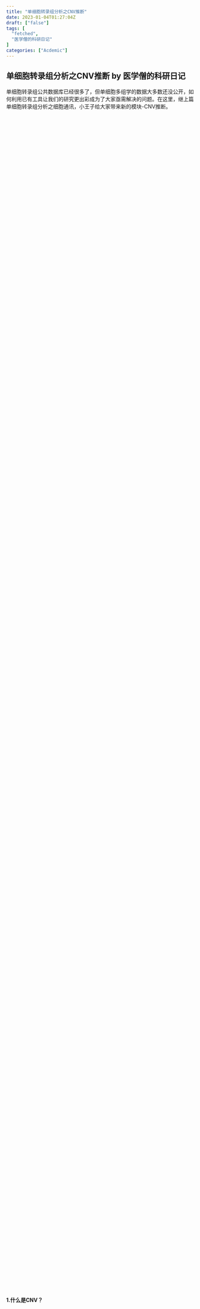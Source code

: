 ```yaml
---
title: "单细胞转录组分析之CNV推断"
date: 2023-01-04T01:27:04Z
draft: ["false"]
tags: [
  "fetched",
  "医学僧的科研日记"
]
categories: ["Acdemic"]
---
```

单细胞转录组分析之CNV推断 by 医学僧的科研日记
------
<div><section><span>单细胞转录组公共数据库已经很多了，但单细胞多组学的数据大多数还没公开，如何利用已有工具让我们的研究更出彩成为了大家亟需解决的问题。在这里，继上篇单细胞转录组分析之细胞通讯，小王子给大家带来新的模块-CNV推断。</span><span></span></section><section><iframe data-vidtype="2" data-mpvid="wxv_2521382666508746753" data-cover="http%3A%2F%2Fmmbiz.qpic.cn%2Fmmbiz_jpg%2FeBfvI7Ryx8dGcCicV0GoZLCE7VcyibIRZh1X1gy3heS5iarNJV7bpAZAXZqcKtG46ZzTVUkrLOlWU24lrkKRa1sgQ%2F0%3Fwx_fmt%3Djpeg" allowfullscreen="" frameborder="0" data-ratio="1.7777777777777777" data-w="1920" data-src="https://mp.weixin.qq.com/mp/readtemplate?t=pages/video_player_tmpl&amp;action=mpvideo&amp;auto=0&amp;vid=wxv_2521382666508746753"></iframe></section><section><section powered-by="xiumi.us"><section><section powered-by="xiumi.us"><section><section powered-by="xiumi.us"><section><section><section powered-by="xiumi.us"><section><section powered-by="xiumi.us"><section><section><svg viewbox="0 0 1 1"></svg></section></section></section></section><section><section powered-by="xiumi.us"><section><section><svg viewbox="0 0 1 1"></svg></section></section></section></section><section><section powered-by="xiumi.us"><section><section><svg viewbox="0 0 1 1"></svg></section></section></section></section><section><section powered-by="xiumi.us"><section><section><svg viewbox="0 0 1 1"></svg></section></section></section></section></section><section powered-by="xiumi.us"><section><section powered-by="xiumi.us"><section><section><svg viewbox="0 0 1 1"></svg></section></section></section></section><section><section powered-by="xiumi.us"><section><section><svg viewbox="0 0 1 1"></svg></section></section></section></section></section></section></section></section></section><section><section powered-by="xiumi.us"><section><p><strong>1.什么是CNV？</strong></p></section></section></section></section><section powered-by="xiumi.us"><section><svg viewbox="0 0 1 1"></svg></section></section></section></section><section powered-by="xiumi.us"><section>拷贝数变异（Copy number variation, CNV）：是由基因组发生重排而导致的,一般指长度1KB以上的基因组大片段的拷贝数增加或者减少, 主要表现为亚显微水平的缺失和重复。</section><section>CNV的发生机制就是非等位基因重组，第一次是在减数第一次分裂前期，一对同源染色体染色体上的非姐妹染色单体交叉互换，第二次是在减数第一次分裂后期，同源色体分离，非同源染色体自由组合。基因组上非等位的两个高度同源的DNA序列在减数分裂或者有丝分裂的过程中发生错误的配对，并发生序列交换，从而导致缺失、重复的出现。</section><p><span><em>PS：对背景知识不理解的小伙伴建议去知乎搜索专栏：焦老师讲遗传系列之12：拷贝数变异CNV</em></span></p></section><section powered-by="xiumi.us"><section><section powered-by="xiumi.us"><section><section powered-by="xiumi.us"><section><section><section powered-by="xiumi.us"><section><section powered-by="xiumi.us"><section><section><svg viewbox="0 0 1 1"></svg></section></section></section></section><section><section powered-by="xiumi.us"><section><section><svg viewbox="0 0 1 1"></svg></section></section></section></section><section><section powered-by="xiumi.us"><section><section><svg viewbox="0 0 1 1"></svg></section></section></section></section><section><section powered-by="xiumi.us"><section><section><svg viewbox="0 0 1 1"></svg></section></section></section></section></section><section powered-by="xiumi.us"><section><section powered-by="xiumi.us"><section><section><svg viewbox="0 0 1 1"></svg></section></section></section></section><section><section powered-by="xiumi.us"><section><section><svg viewbox="0 0 1 1"></svg></section></section></section></section></section></section></section></section></section><section><section powered-by="xiumi.us"><section><p><strong>2.文献中怎么用CNV推断？</strong></p></section></section></section></section><section powered-by="xiumi.us"><section><svg viewbox="0 0 1 1"></svg></section></section></section></section><p powered-by="xiumi.us"><strong>一篇21年的揭示转移性胰腺导管腺癌瘤内异质性的文章：</strong></p><section powered-by="xiumi.us"><section><img data-backh="173" data-backw="578" data-ratio="0.2990741" data-src="https://mmbiz.qpic.cn/mmbiz_png/eBfvI7Ryx8dGcCicV0GoZLCE7VcyibIRZhELhpz8gbyaHuFX8ZCU1BukW714EUXj8Ov6ZeJPKH7ufrg05tl6XHuw/640?wx_fmt=png" data-type="png" data-w="1080" src="https://mmbiz.qpic.cn/mmbiz_png/eBfvI7Ryx8dGcCicV0GoZLCE7VcyibIRZhELhpz8gbyaHuFX8ZCU1BukW714EUXj8Ov6ZeJPKH7ufrg05tl6XHuw/640?wx_fmt=png"></section></section><section powered-by="xiumi.us"><section><img data-backh="253" data-backw="578" data-ratio="0.437963" data-src="https://mmbiz.qpic.cn/mmbiz_png/eBfvI7Ryx8dGcCicV0GoZLCE7VcyibIRZhnjRWYEcX8AcSRoYmqzPIBm2QogcGB3CtibZZZdRWbF7QZbnda1bqkoA/640?wx_fmt=png" data-type="png" data-w="1080" src="https://mmbiz.qpic.cn/mmbiz_png/eBfvI7Ryx8dGcCicV0GoZLCE7VcyibIRZhnjRWYEcX8AcSRoYmqzPIBm2QogcGB3CtibZZZdRWbF7QZbnda1bqkoA/640?wx_fmt=png"></section></section><section><span>在进行细胞注释后，作者用inferCNV在所测的5个样本中依次进行了不同胰腺导管细胞亚群的CNV推断，发现不同样本具有显著的异质性。</span></section><section powered-by="xiumi.us"><section><section powered-by="xiumi.us"><section><section powered-by="xiumi.us"><section><section><section powered-by="xiumi.us"><section><section powered-by="xiumi.us"><section><section><svg viewbox="0 0 1 1"></svg></section></section></section></section><section><section powered-by="xiumi.us"><section><section><svg viewbox="0 0 1 1"></svg></section></section></section></section><section><section powered-by="xiumi.us"><section><section><svg viewbox="0 0 1 1"></svg></section></section></section></section><section><section powered-by="xiumi.us"><section><section><svg viewbox="0 0 1 1"></svg></section></section></section></section></section><section powered-by="xiumi.us"><section><section powered-by="xiumi.us"><section><section><svg viewbox="0 0 1 1"></svg></section></section></section></section><section><section powered-by="xiumi.us"><section><section><svg viewbox="0 0 1 1"></svg></section></section></section></section></section></section></section></section></section><section><section powered-by="xiumi.us"><section><p><strong>3.该如何进行CNV推断？</strong></p></section></section></section></section></section></section><p>由于篇幅有限，这里着重介绍下常用的inferCNV和copyKAT。</p><section powered-by="xiumi.us"><section><section powered-by="xiumi.us"><section><section powered-by="xiumi.us"><section><section powered-by="xiumi.us"><section><section><section powered-by="xiumi.us"><section><section><section powered-by="xiumi.us"><section><svg viewbox="0 0 1 1"></svg></section></section><section powered-by="xiumi.us"><section><svg viewbox="0 0 1 1"></svg></section></section></section></section></section></section></section></section></section></section></section><section><section powered-by="xiumi.us"><section><p><strong>1.inferCNV</strong></p></section></section></section></section></section></section><section>inferCNV前后一共有3篇CNS文章进行开发和改进，在这里，小王子分别给大家简述其演进过程以方便大家理解inferCNV进行CNV推断的原理：</section><p powered-by="xiumi.us"><strong>(1)提出：</strong>Single-cell RNA-seq highlights intratumoral heterogeneity in primary glioblastoma. Science. 2014 Jun. PMID: 24925914a</p><section powered-by="xiumi.us"><section><img data-backh="190" data-backw="578" data-ratio="0.3287037" data-src="https://mmbiz.qpic.cn/mmbiz_png/eBfvI7Ryx8dGcCicV0GoZLCE7VcyibIRZhwguwibF2e9gyiaQEOsFZv8X598ibBqGzL33KnnPEBaOmXNmHlJrltvO6Q/640?wx_fmt=png" data-type="png" data-w="1080" src="https://mmbiz.qpic.cn/mmbiz_png/eBfvI7Ryx8dGcCicV0GoZLCE7VcyibIRZhwguwibF2e9gyiaQEOsFZv8X598ibBqGzL33KnnPEBaOmXNmHlJrltvO6Q/640?wx_fmt=png"></section></section><section>第一版整体来讲的原理就是：使用101个基因的平均表达值表示中间基因的染色体CNV值，流程如下：</section><section powered-by="xiumi.us"><section><img data-backh="525" data-backw="578" data-ratio="0.9083799" data-src="https://mmbiz.qpic.cn/mmbiz_jpg/eBfvI7Ryx8dGcCicV0GoZLCE7VcyibIRZhexicKf607GEPd9rlrekhyiaiahwYG76aFO3rgkPviaSAJ4O7HUkb82YjKA/640?wx_fmt=jpeg" data-type="jpeg" data-w="895" src="https://mmbiz.qpic.cn/mmbiz_jpg/eBfvI7Ryx8dGcCicV0GoZLCE7VcyibIRZhexicKf607GEPd9rlrekhyiaiahwYG76aFO3rgkPviaSAJ4O7HUkb82YjKA/640?wx_fmt=jpeg"></section></section><section powered-by="xiumi.us"><section><strong>图1：</strong>原始数据标准化，去除测序深度不同造成的差异；</section><section><strong>图2：</strong>根据公式把基因表达值转换为CNV值；</section><section><strong>图3：</strong>对每个细胞的CNV值进行中心化处理，使细胞之间相同染色体区域的CNV值具有可比性；</section><section><strong>图4：</strong>用肿瘤细胞的CNV值减去对应区域正常细胞的CNV；</section><section><strong>蓝框左图：</strong>如果infercnv::run函数中的参数denoise=TRUE，则使用算法进一步去除背景噪音凸显CNV区域；</section><section><strong>蓝框右图：</strong>如果infercnv::run函数中的参数HMM=TRUE，则使用隐马尔可夫模型（Hidden Markov Model, HMM）预测CNV区域，并用贝叶斯潜在混合模型（Bayesian Network Latent Mixture Model）对结果进行校正。</section></section><p powered-by="xiumi.us"><strong>(2)改进：</strong>Dissectingthe multicellular ecosystem of metastatic melanoma by single-cell RNA-seq.Science. 2016 Apr 8.PMID: 27124452</p><section powered-by="xiumi.us"><section><img data-backh="337" data-backw="578" data-ratio="0.5833333" data-src="https://mmbiz.qpic.cn/mmbiz_png/eBfvI7Ryx8dGcCicV0GoZLCE7VcyibIRZh0y0OfYsxd2FjtO67DeLH5Fo255ZQ4YSZXPa18uIsz97QshuE2jyKeg/640?wx_fmt=png" data-type="png" data-w="1080" src="https://mmbiz.qpic.cn/mmbiz_png/eBfvI7Ryx8dGcCicV0GoZLCE7VcyibIRZh0y0OfYsxd2FjtO67DeLH5Fo255ZQ4YSZXPa18uIsz97QshuE2jyKeg/640?wx_fmt=png"></section></section><section powered-by="xiumi.us"><section>第二版与第一版相比，有了以下两处改进:A. <span>为避免极端值（-3，-3）；B.</span><span>5种CNV稳定的正常细胞作为基线值进行CNV矫正，用整体CNV和与同一肿瘤top10%细胞的平均CNV的相关性估计细胞的良恶性。</span></section><section powered-by="xiumi.us"><section><span></span></section></section></section><section powered-by="xiumi.us"><section><img data-backh="208" data-backw="578" data-ratio="0.3601852" data-src="https://mmbiz.qpic.cn/mmbiz_png/eBfvI7Ryx8dGcCicV0GoZLCE7VcyibIRZh7d3Q8Lma5TuwfxMZ9wMsvDtUHDwffBQxUHGIHuhhNy2YHPibtg76yqA/640?wx_fmt=png" data-type="png" data-w="1080" src="https://mmbiz.qpic.cn/mmbiz_png/eBfvI7Ryx8dGcCicV0GoZLCE7VcyibIRZh7d3Q8Lma5TuwfxMZ9wMsvDtUHDwffBQxUHGIHuhhNy2YHPibtg76yqA/640?wx_fmt=png"></section></section><section>到第二版，inferCNV已经能够判断良恶性细胞了</section><p powered-by="xiumi.us"><strong>(3)细化+升华：</strong>Single-CellTranscriptomic Analysis of Primary and Metastatic Head and Neck Cancer. Cell.2017 Dec 14.PMID: 29198524</p><section powered-by="xiumi.us"><section><img data-backh="236" data-backw="578" data-ratio="0.4083333" data-src="https://mmbiz.qpic.cn/mmbiz_png/eBfvI7Ryx8dGcCicV0GoZLCE7VcyibIRZhJPUhH45cFe4vekib9tQK9Z2AzIZdUXgwTOWric445redRNkcibUAt3GDA/640?wx_fmt=png" data-type="png" data-w="1080" src="https://mmbiz.qpic.cn/mmbiz_png/eBfvI7Ryx8dGcCicV0GoZLCE7VcyibIRZhJPUhH45cFe4vekib9tQK9Z2AzIZdUXgwTOWric445redRNkcibUAt3GDA/640?wx_fmt=png"></section></section><section powered-by="xiumi.us"><section>与第二版使用同一肿瘤top10%细胞的平均CNV的相关性相比，第三版有了如下改进：</section><section>A.用整体CNV和与同一肿瘤所有细胞的平均CNV的相关性估计细胞的良恶性。<br></section><section>B.给定了以下判断良恶性的相关性参考阈值：</section><section>恶性细胞：整体CNV&gt;0.05&amp;CNV相关性&gt;0.5</section><section>非恶性细胞：整体CNV&lt;0.05&amp;CNV相关性&lt;0.5</section><section>未定义细胞：整体CNV&gt;0.05&amp;CNV相关性&lt;0.5或者整体CNV&gt;0.05&amp;CNV相关性&lt;0.5</section><section><ul><li><li><li><li><li><li><li><li><li><li><li><li><li><li><li><li><li><li><li><li><li><li><li><li><li><li><li><li><li><li><li><li><li><li><li><li><li><li><li><li><li><li><li><li><li><li><li><li><li><li><li><li><li><li><li><li><li><li><li><li><li><li><li><li><li><li><li><li><li><li><li><li><li><li><li><li><li><li><li><li><li><li><li><li><li><li><li><li><li><li><li><li><li><li><li><li><li><li><li><li><li><li><li><li><li><li><li><li><li><li><li><li><li><li><li><li><li><li><li><li><li><li></ul><pre data-lang="sql"><code><span><span>#代码实战：比较简单，只需准备好count矩阵表达文件、</span></span></code><code><span><span>#单个细胞类群的注释文件和基因在染色体上的位置文件即可，</span></span></code><code><span><span>#运行速度看电脑配置和细胞数量，我示例是3317个细胞跑了20分钟。</span></span></code><code><span>rm(list = ls())</span></code><code><span><span>#安装infercnv包</span></span></code><code><span>BiocManager::<span>install</span>(<span>"infercnv"</span>)</span></code><code><span><span>#使用infercnv自带数据-----------------------------------------------------------------------</span></span></code><code><span><span>library</span>(infercnv)</span></code><code><span><span>library</span>(tidyverse)</span></code><code><span>dir.create(<span>"inferCNV"</span>)</span></code><code><span>dir.create(<span>"inferCNV/test"</span>)</span></code><code><span><span>##读取示例数据目录</span></span></code><code><span>exprMatrix = system.file(<span>"extdata"</span>, <span>"oligodendroglioma_expression_downsampled.counts.matrix.gz"</span>, <span>package</span>=<span>"infercnv"</span>)</span></code><code><span>cellAnnota = system.file(<span>"extdata"</span>, <span>"oligodendroglioma_annotations_downsampled.txt"</span>, <span>package</span>=<span>"infercnv"</span>)</span></code><code><span>geneLocate = system.file(<span>"extdata"</span>, <span>"gencode_downsampled.EXAMPLE_ONLY_DONT_REUSE.txt"</span>, <span>package</span>=<span>"infercnv"</span>)</span></code><code><span><span>#创建inferCNV对象，直接给相应的文件路径即可</span></span></code><code><span>infercnv_obj = CreateInfercnvObject(delim = <span>'\t'</span>,</span></code><code><span>                                    raw_counts_matrix = exprMatrix,</span></code><code><span>                                    annotations_file = cellAnnota,</span></code><code><span>                                    gene_order_file = geneLocate,</span></code><code><span>                                    ref_group_names = c(<span>"Microglia/Macrophage"</span>,<span>"Oligodendrocytes (non-malignant)"</span>))</span></code><code><span><br></span></code><code><span><span>##分析细胞CNV</span></span></code><code><span><span>#cutoff阈值，官网建议Smart-seq2数据选“1”, 10x Genomics数据选“0.1”</span></span></code><code><span>infercnv_obj = infercnv::run(infercnv_obj,</span></code><code><span>                             cutoff=<span>1</span>, </span></code><code><span>                             out_dir=<span>'inferCNV/test'</span>, </span></code><code><span>                             cluster_by_groups=<span>TRUE</span>,</span></code><code><span>                             <span>#analysis_mode="subclusters", #默认是"samples"</span></span></code><code><span>                             denoise=<span>TRUE</span>,</span></code><code><span>                             HMM=<span>TRUE</span>)</span></code><code><span><span>library</span>(RColorBrewer)</span></code><code><span><span>library</span>(ggsci)</span></code><code><span>infercnv::plot_cnv(infercnv_obj,</span></code><code><span>                   plot_chr_scale = T,</span></code><code><span>                   output_filename = <span>"inferCNV/test/better_plot"</span>,output_format = <span>"pdf"</span>,</span></code><code><span>                   custom_color_pal =  color.palette(c(pal_nejm()(<span>8</span>)[<span>1</span>],<span>"white"</span>,pal_nejm()(<span>8</span>)[<span>2</span>]), c(<span>2</span>,<span>2</span>)))</span></code><code><span><span>#使用TISCH中的Seurat(LIHC的GSE125449)数据-----------------------------------------------------------------------</span></span></code><code><span>rm(<span>list</span> = ls())</span></code><code><span><span>library</span>(infercnv)</span></code><code><span><span>library</span>(tidyverse)</span></code><code><span><span>library</span>(Seurat)</span></code><code><span><span>library</span>(tidyverse)</span></code><code><span>dir.create(<span>"inferCNV/valudation"</span>)</span></code><code><span><span>#获得Count矩阵</span></span></code><code><span><span>data</span> &lt;- Read10X_h5(<span>'LIHC_GSE125449_aPDL1aCTLA4_expression.h5'</span>)</span></code><code><span><span>data</span> &lt;- CreateSeuratObject(<span>data</span>, <span>project</span> = <span>""</span>, min.cells = <span>3</span>, min.features = <span>200</span>)</span></code><code><span><span>data</span> <span>#3835个细胞，17356个基因</span></span></code><code><span>meta &lt;- read.delim(<span>"LIHC_GSE125449_aPDL1aCTLA4_CellMetainfo_table.tsv"</span>, header=F)</span></code><code><span>colnames(meta) &lt;- meta[<span>1</span>,]</span></code><code><span>meta &lt;- meta[<span>-1</span>,]</span></code><code><span>rownames(<span>data</span>)</span></code><code><span>colnames(meta)</span></code><code><span>colnames(meta) &lt;- c(<span>"Cell"</span>,<span>"UMAP_1"</span>,<span>"UMAP_2"</span>,<span>"Celltype_malignancy"</span>,  </span></code><code><span>                    <span>"Celltype_major_lineage"</span>,<span>"Celltype_minor_lineage"</span>,</span></code><code><span>                    <span>"Cluster"</span>,<span>"Celltype"</span>,<span>"Treatment"</span>,<span>"Patient"</span>,<span>"Sample"</span>,</span></code><code><span>                    <span>"Source"</span>,<span>"Age"</span>,<span>"Gender"</span>,<span>"Stage"</span>)</span></code><code><span><span>data</span>@assays$RNA@meta.features &lt;- as.data.frame(rownames(<span>data</span>))</span></code><code><span>identical(meta$Cell,colnames(<span>data</span>))</span></code><code><span>meta &lt;- meta[meta$Cell%<span>in</span>%colnames(<span>data</span>),]</span></code><code><span>a &lt;- <span>data</span>@meta.data</span></code><code><span>a &lt;- cbind(a,meta)</span></code><code><span><span>data</span>@meta.data &lt;- a</span></code><code><span><span>table</span>(<span>data</span>@meta.data$Celltype_malignancy)</span></code><code><span><span>#数据质控+去除批次效应 ---------------------------------------------------------</span></span></code><code><span><span>data</span>[[<span>"percent.mt"</span>]] &lt;- PercentageFeatureSet(<span>data</span>, pattern = <span>"^MT-"</span>) <span># 注意基因名称变化</span></span></code><code><span>VlnPlot(<span>data</span>, group.by = <span>"Patient"</span>, features = c(<span>"nFeature_RNA"</span>, <span>"nCount_RNA"</span>, <span>"percent.mt"</span>), pt.size = <span>0</span>, ncol = <span>3</span>) + </span></code><code><span>  NoLegend()</span></code><code><span><span>##筛选合格细胞</span></span></code><code><span>cat(<span>"Before filter:"</span>,nrow(<span>data</span>@meta.data),<span>"cells\n"</span>)</span></code><code><span><span>data</span> &lt;- subset(<span>data</span>, subset = </span></code><code><span>                 nFeature_RNA &gt; <span>200</span> &amp; </span></code><code><span>                 nFeature_RNA &lt; <span>3000</span> &amp; </span></code><code><span>                 nCount_RNA &gt; <span>500</span> &amp; </span></code><code><span>                 nCount_RNA &lt; <span>4000</span> &amp;</span></code><code><span>                 percent.mt &lt; <span>5</span>)</span></code><code><span>cat(<span>"After filter :"</span>,nrow(<span>data</span>@meta.data),<span>"cells\n"</span>)</span></code><code><span><span>data</span> <span>#保留17356个基因，3317个细胞。</span></span></code><code><span><span>save</span>(<span>data</span>,<span>file</span> = <span>"GSE125449_count.rda"</span>)</span></code><code><span><br></span></code><code><span>dd &lt;- <span>data</span>[[<span>"RNA"</span>]]@counts</span></code><code><span>dd2 &lt;- <span>data</span>@meta.data  </span></code><code><span>dd &lt;- as.data.frame(dd)</span></code><code><span>dd2 &lt;- dd2[,c(<span>4</span>,<span>7</span>)]</span></code><code><span><span>table</span>(dd2$Celltype_malignancy)</span></code><code><span>dd2$Celltype_malignancy &lt;- factor(dd2$Celltype_malignancy,<span>levels</span> = c(<span>"Immune cells"</span>,<span>"Stromal cells"</span>,<span>"Malignant cells"</span>))</span></code><code><span><br></span></code><code><span><span>load</span>(<span>'GRCh38_v39.gtf.rda'</span>) <span>#参考基因组，可自行下载</span></span></code><code><span>dd3 &lt;- gtf_data[,c(<span>12</span>,<span>1</span>:<span>3</span>)]</span></code><code><span>dd3 &lt;- <span>distinct</span>(dd3,gene_name,.keep_all = T)</span></code><code><span><br></span></code><code><span>gene &lt;- <span>intersect</span>(rownames(dd),dd3$gene_name)</span></code><code><span>dd &lt;- dd[rownames(dd)%<span>in</span>%gene,]</span></code><code><span>dd3 &lt;- dd3[dd3$gene_name%<span>in</span>%gene,]</span></code><code><span><br></span></code><code><span>write.table(as.matrix.data.frame(dd), <span>file</span> =<span>"inferCNV/valudation/counts.matrix"</span>,quote = F,sep = <span>"\t"</span>,row.names = T,col.names = T)</span></code><code><span>write.table(as.data.frame(dd3),<span>file</span> = <span>"inferCNV/valudation/gencode.txt"</span>, quote = F,sep = <span>"\t"</span>,row.names = F,col.names = F)</span></code><code><span>write.table(as.data.frame(dd2),<span>file</span> = <span>"inferCNV/valudation/annotation.txt"</span>, quote = F,sep = <span>"\t"</span>,row.names = F,col.names = F)</span></code><code><span><span>#运行infercnv-----------------------------------------------------------------------</span></span></code><code><span>rm(<span>list</span> = ls())</span></code><code><span><span>library</span>(tidyverse)</span></code><code><span><span>library</span>(infercnv)</span></code><code><span>memory.limit(<span>10000000</span>)</span></code><code><span><span>#使用inferCNV之前，最好过滤掉低质量的细胞</span></span></code><code><span>infercnv_obj = CreateInfercnvObject(raw_counts_matrix=<span>"inferCNV/valudation/counts.matrix"</span>,</span></code><code><span>                                    annotations_file=<span>"inferCNV/valudation/annotation.txt"</span>,</span></code><code><span>                                    delim=<span>"\t"</span>,</span></code><code><span>                                    gene_order_file=<span>"inferCNV/valudation/gencode.txt"</span>,</span></code><code><span>                                    ref_group_names=c(<span>"Immune cells"</span>) </span></code><code><span>)</span></code><code><span><span>#ref_group_names参数根据细胞注释文件填写，在本数据，我们假设用“Immune cells”作为参照，看“Stromal cells”和“Malignant cells”的恶性；</span></span></code><code><span><span>#ref_group_names=NULL，则会选用所有细胞的平均表达作为参照，这种模式下，最好能确保细胞内在有足够的差异</span></span></code><code><span>infercnv_obj = infercnv::run(infercnv_obj,</span></code><code><span>                             cutoff=<span>1</span>, </span></code><code><span>                             out_dir=<span>"try2"</span>,</span></code><code><span>                             cluster_by_groups=<span>TRUE</span>, </span></code><code><span>                             <span>#analysis_mode="subclusters", #默认是"samples"</span></span></code><code><span>                             denoise=<span>TRUE</span>,</span></code><code><span>                             HMM=<span>TRUE</span>,</span></code><code><span>                             num_threads=<span>4</span></span></code><code><span>)</span></code><code><span><span>#去噪，HMM预测CNV这两项我一般都选上</span></span></code></pre></section></section><section powered-by="xiumi.us"><section><section powered-by="xiumi.us"><section><section powered-by="xiumi.us"><section><section powered-by="xiumi.us"><section><section><section powered-by="xiumi.us"><section><section><section powered-by="xiumi.us"><section><svg viewbox="0 0 1 1"></svg></section></section><section powered-by="xiumi.us"><section><svg viewbox="0 0 1 1"></svg></section></section></section></section></section></section></section></section></section></section></section><section><section powered-by="xiumi.us"><section><p><strong>2.copyKAT</strong></p></section></section></section></section></section></section><section>与inferCNV相比，copyKAT是专门为单细胞CNV开发的，不需要给定正常参考细胞，总体效果好于inferCNV。</section><section powered-by="xiumi.us"><section><img data-ratio="0.6340136" data-src="https://mmbiz.qpic.cn/mmbiz_png/eBfvI7Ryx8dGcCicV0GoZLCE7VcyibIRZhr9nutlbVsHVo96uqfkkecoYot2zGLpwrvLTMoLibymCU9fwTF4DEPAA/640?wx_fmt=png" data-type="png" data-w="735" src="https://mmbiz.qpic.cn/mmbiz_png/eBfvI7Ryx8dGcCicV0GoZLCE7VcyibIRZhr9nutlbVsHVo96uqfkkecoYot2zGLpwrvLTMoLibymCU9fwTF4DEPAA/640?wx_fmt=png"></section></section><section powered-by="xiumi.us"><section>copyKAT主要原理：贝叶斯方法+层次聚类</section><section>a:首先输入ScRNA-seq的UMI表达矩阵，通过基因组坐标对它们进行排序，之后用Freeman-Tukey变换和多项式动态线性建模矫正矩阵中的异常值；</section><section>b:之后，将所有单细胞集中到几个小的亚群分类中，并使用高斯混合模型估算每个分类的方差，具有最小估计方差的聚类被定义为“标准的二倍体细胞”。</section><section>c:为了检测染色体断点，他们整合泊松-伽玛模型和马尔可夫链蒙特卡罗迭代生成每个基因窗口的后验均值，然后应用Kolmogorov-Smirnov检验对均值无显著差异的相邻窗口进行合并，然后计算每个窗口的最终拷贝数值，以此作为跨越每个细胞中相邻染色体断点的的所有基因的后验平均值。</section><section><ul><li><li><li><li><li><li><li><li><li><li></ul><pre data-lang="sql"><code><span><span>#copyKAT-----------------------------------------------------------------------</span></span></code><code><span>rm(list = ls())</span></code><code><span><br></span></code><code><span><span>#install_github("navinlabcode/copykat")</span></span></code><code><span>library(copykat)</span></code><code><span><span>load</span>(<span>"GSE125449_count.rda"</span>)</span></code><code><span>counts &lt;- as.matrix(<span>data</span>@assays$RNA@counts)</span></code><code><span>cnv &lt;- copykat(rawmat = counts,ngene.chr = <span>5</span>,</span></code><code><span>               sam.name = <span>"GSE125449_copykat"</span>,n.cores = <span>1</span>)</span></code><code><span><span>save</span>(cnv,<span>file</span>=<span>"GSE125449_cnv_copyKAT.rda"</span></span></code></pre></section><section><strong>示例结果展示：</strong>可以直接识别出输入的细胞是非整倍体（恶性）、整倍体（良性）或者未识别</section><p><img data-backh="378" data-backw="578" data-ratio="0.6539440203562341" data-s="300,640" data-src="https://mmbiz.qpic.cn/mmbiz_png/eBfvI7Ryx8dGcCicV0GoZLCE7VcyibIRZh73KnVHvcoffS5tWOzWl8QpGbpeUkgOXs4p3Il7erwN9INffE93v5Yg/640?wx_fmt=png" data-type="png" data-w="786" src="https://mmbiz.qpic.cn/mmbiz_png/eBfvI7Ryx8dGcCicV0GoZLCE7VcyibIRZh73KnVHvcoffS5tWOzWl8QpGbpeUkgOXs4p3Il7erwN9INffE93v5Yg/640?wx_fmt=png"></p></section><section><span><em>需要指出的是：单细胞转录组推断CNV用的是Count数据。不过很多数据库中的数据都已经经过log化，有文献提示利用log后的数据进行inferCNV和copyKAT分析对结果并没影响，不过还是建议用Count数据，因为它会自动进行log标准化。</em></span></section><section powered-by="xiumi.us"><section><section powered-by="xiumi.us"><section><section powered-by="xiumi.us"><section><section><section powered-by="xiumi.us"><section><section powered-by="xiumi.us"><section><section><svg viewbox="0 0 1 1"></svg></section></section></section></section><section><section powered-by="xiumi.us"><section><section><svg viewbox="0 0 1 1"></svg></section></section></section></section><section><section powered-by="xiumi.us"><section><section><svg viewbox="0 0 1 1"></svg></section></section></section></section><section><section powered-by="xiumi.us"><section><section><svg viewbox="0 0 1 1"></svg></section></section></section></section></section><section powered-by="xiumi.us"><section><section powered-by="xiumi.us"><section><section><svg viewbox="0 0 1 1"></svg></section></section></section></section><section><section powered-by="xiumi.us"><section><section><svg viewbox="0 0 1 1"></svg></section></section></section></section></section></section></section></section></section></section><section powered-by="xiumi.us"><section><svg viewbox="0 0 1 1"></svg></section></section></section><section><section powered-by="xiumi.us"><section><p><strong>小结</strong></p></section></section></section></section><section>总的来说，单细胞转录组的CNV推断就是利用转录组的count表达矩阵，根据前后一些基因的表达推断该基因的CNV情况，基本原理就是CNV是以片段为单位的扩增和缺失，一旦该基因发生改变，周围的相邻基因很可能“同步”发生改变，论文中经常使用CNV推断判断细胞的良恶性，感兴趣的同学可以现学现用，立刻就能增加到你的研究中来！</section><section><section><strong>本文主要参考：<br></strong></section><section><span>1.知乎-焦老师讲遗传系列之12：拷贝数变异CNV</span></section><section><span>2.腾讯云-</span><span>单细胞转录组高级分析四：scRNA数据推断CNV</span><span></span></section><section><span>3.简书-单细胞转录组鉴定肿瘤细胞：CopyKAT和InferCNV</span></section><section><span></span></section><section><span>4.<span>简书-</span></span><span>单细胞CNV分析-copyKAT</span></section></section><section><section><span></span></section></section><section><section><br></section><section><strong></strong></section><section><strong>PS:我们在B站的同名账号“医学僧的科研日记”同步有公众号的讲解视频~目前已有10w余粉丝，感兴趣的小伙伴可以多多支持幺。</strong></section></section><p><img data-backh="578" data-backw="578" data-ratio="1" data-s="300,640" data-src="https://mmbiz.qpic.cn/mmbiz_jpg/eBfvI7Ryx8dGcCicV0GoZLCE7VcyibIRZhOBsX1T7ic9Lp1Nvhce3Tx8Q8qI9x1t8OjcBvX92ZSkOITKHLyEQT93Q/640?wx_fmt=jpeg" data-type="jpeg" data-w="960" src="https://mmbiz.qpic.cn/mmbiz_jpg/eBfvI7Ryx8dGcCicV0GoZLCE7VcyibIRZhOBsX1T7ic9Lp1Nvhce3Tx8Q8qI9x1t8OjcBvX92ZSkOITKHLyEQT93Q/640?wx_fmt=jpeg"></p><section><span>医学僧的心</span><span>愿是为医学僧的支持者和科研</span><span>爱好者营造一个勤学好问、互帮互助、共同进步的优良环境。</span><span>但是人多了难免鱼龙混杂，良莠不齐，群里不乏有真心实意、脚踏实地的科研人，我们很尊重并欢迎他们，因此不希望被少数来发广告的、划水的、看热闹的、占个坑的所打扰，最终我们的心意付之东流，大家的热情消磨殆尽。</span><span>为了解决这个问题，我们决定提高入群的门槛——</span><strong>收费进群，</strong><span>这样，愿意进群的同志相信也是个圈内活跃用户，圈内人相互交流，岂不快哉！</span></section><section powered-by="xiumi.us"><section>因此，为了提升大家的效率，调动大家的积极性，吸收真正的科研爱好者，形成一个良好的学习交流氛围，我们决定增加群的数量，并细化群的功能，暂时增加以下几个主题群：</section><ul><li><p>文献下载-医学僧</p></li><li><p>机器学习（分类）-医学僧</p></li><li><p>ggplot可视化-医学僧</p></li><li><p>热图可视化-医学僧</p></li><li><p>TCGA挖掘-医学僧</p></li><li><p>GEO挖掘-医学僧</p></li><li><p>肿瘤预后模型-医学僧</p></li><li><p>肿瘤分子亚型-医学僧</p></li></ul><p>欢迎小伙伴们进群👏👏👏，每个群收费<strong>15元</strong>。请联系小编微信yixuesengkyrj或扫描下面二维码：</p></section><p><img data-backh="486" data-backw="578" data-ratio="0.8407407407407408" data-s="300,640" data-src="https://mmbiz.qpic.cn/mmbiz_jpg/eBfvI7Ryx8eToe4Nt4XyydFdvqEM0WohEpzTSD45q9Xib8zpEq7kGgVBYh9AMdPvXJNOZAVz3MgrRJAKKfzxIWQ/640?wx_fmt=jpegwxfrom=5wx_lazy=1wx_co=1" data-type="jpegwxfrom=5wx_lazy=1wx_co=1" data-w="1080" src="https://mmbiz.qpic.cn/mmbiz_jpg/eBfvI7Ryx8eToe4Nt4XyydFdvqEM0WohEpzTSD45q9Xib8zpEq7kGgVBYh9AMdPvXJNOZAVz3MgrRJAKKfzxIWQ/640?wx_fmt=jpegwxfrom=5wx_lazy=1wx_co=1"></p></section></div>  
<hr>
<a href="https://mp.weixin.qq.com/s/O5xL-QQXROSlWfkVeioqRw",target="_blank" rel="noopener noreferrer">原文链接</a>
